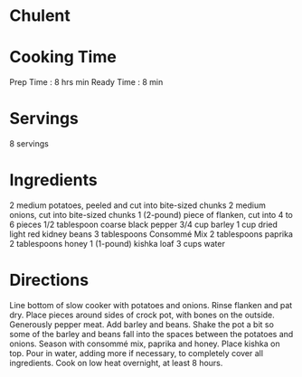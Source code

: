Chulent
=======

Cooking Time
=============

Prep Time : 8 hrs min
Ready Time : 8 min

Servings
========
8 servings

Ingredients
===========
2 medium potatoes, peeled and cut into bite-sized chunks
2 medium onions, cut into bite-sized chunks
1 (2-pound) piece of flanken, cut into 4 to 6 pieces
1/2 tablespoon coarse black pepper
3/4 cup barley
1 cup dried light red kidney beans
3 tablespoons Consommé Mix
2 tablespoons paprika
2 tablespoons honey
1 (1-pound) kishka loaf
3 cups water

Directions
==========
Line bottom of slow cooker with potatoes and onions.
Rinse flanken and pat dry. Place pieces around sides of crock pot, with bones on the outside.
Generously pepper meat.
Add barley and beans. Shake the pot a bit so some of the barley and beans fall into the spaces between the potatoes and onions.
Season with consommé mix, paprika and honey.
Place kishka on top.
Pour in water, adding more if necessary, to completely cover all ingredients.
Cook on low heat overnight, at least 8 hours.
